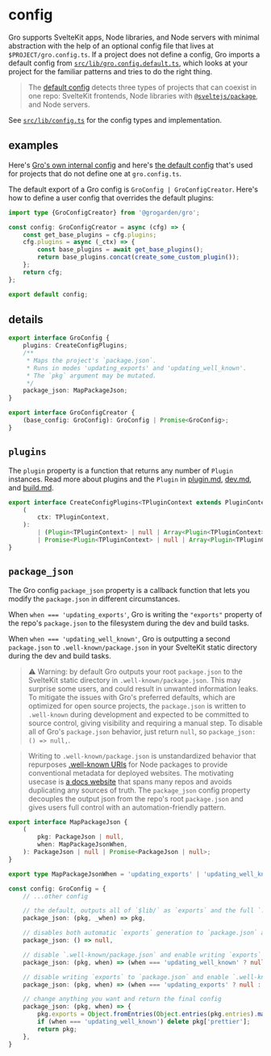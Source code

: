 # config

Gro supports SvelteKit apps, Node libraries, and Node servers with minimal abstraction
with the help of an optional config file that lives at `$PROJECT/gro.config.ts`.
If a project does not define a config, Gro imports a default config from
[`src/lib/gro.config.default.ts`](/src/lib/gro.config.default.ts),
which looks at your project for the familiar patterns and tries to do the right thing.

> The [default config](/src/lib/gro.config.default.ts)
> detects three types of projects that can coexist in one repo:
> SvelteKit frontends,
> Node libraries with [`@sveltejs/package`](https://kit.svelte.dev/docs/packaging),
> and Node servers.

See [`src/lib/config.ts`](/src/lib/config.ts) for the config types and implementation.

## examples

Here's [Gro's own internal config](/gro.config.ts) and
here's [the default config](/src/lib/gro.config.default.ts)
that's used for projects that do not define one at `gro.config.ts`.

The default export of a Gro config is `GroConfig | GroConfigCreator`.
Here's how to define a user config that overrides the default plugins:

```ts
import type {GroConfigCreator} from '@grogarden/gro';

const config: GroConfigCreator = async (cfg) => {
	const get_base_plugins = cfg.plugins;
	cfg.plugins = async (_ctx) => {
		const base_plugins = await get_base_plugins();
		return base_plugins.concat(create_some_custom_plugin());
	};
	return cfg;
};

export default config;
```

## details

```ts
export interface GroConfig {
	plugins: CreateConfigPlugins;
	/**
	 * Maps the project's `package.json`.
	 * Runs in modes 'updating_exports' and 'updating_well_known'.
	 * The `pkg` argument may be mutated.
	 */
	package_json: MapPackageJson;
}

export interface GroConfigCreator {
	(base_config: GroConfig): GroConfig | Promise<GroConfig>;
}
```

## `plugins`

The `plugin` property is a function that returns any number of `Plugin` instances.
Read more about plugins and the `Plugin` in
[plugin.md](plugin.md), [dev.md](dev.md#plugin), and [build.md](build.md#plugin).

```ts
export interface CreateConfigPlugins<TPluginContext extends PluginContext = PluginContext> {
	(
		ctx: TPluginContext,
	):
		| (Plugin<TPluginContext> | null | Array<Plugin<TPluginContext> | null>)
		| Promise<Plugin<TPluginContext> | null | Array<Plugin<TPluginContext> | null>>;
}
```

## `package_json`

The Gro config `package_json` property is a callback function
that lets you modify the `package.json` in different circumstances.

When `when === 'updating_exports'`, Gro is writing the `"exports"`
property of the repo's `package.json` to the filesystem during the dev and build tasks.

When `when === 'updating_well_known'`, Gro is outputting a second `package.json`
to `.well-known/package.json` in your SvelteKit static directory during the dev and build tasks.

> ⚠️ Warning: by default Gro outputs your root `package.json`
> to the SvelteKit static directory in `.well-known/package.json`.
> This may surprise some users, and could result in unwanted information leaks.
> To mitigate the issues with Gro's preferred defaults,
> which are optimized for open source projects,
> the `package.json` is written to `.well-known` during development
> and expected to be committed to source control, giving visibility and requiring a manual step.
> To disable all of Gro's `package.json` behavior,
> just return `null`, so `package_json: () => null,`.

> Writing to `.well-known/package.json` is unstandardized behavior that
> repurposes [.well-known URIs](https://en.wikipedia.org/wiki/Well-known_URIs) for Node packages
> to provide conventional metadata for deployed websites.
> The motivating usecase is [a docs website](https://docs.fuz.dev/) that spans many repos
> and avoids duplicating any sources of truth.
> The `package_json` config property decouples the output json from the repo's root `package.json`
> and gives users full control with an automation-friendly pattern.

```ts
export interface MapPackageJson {
	(
		pkg: PackageJson | null,
		when: MapPackageJsonWhen,
	): PackageJson | null | Promise<PackageJson | null>;
}

export type MapPackageJsonWhen = 'updating_exports' | 'updating_well_known';

const config: GroConfig = {
	// ...other config

	// the default, outputs all of `$lib/` as `exports` and the full `.well-known/package.json`
	package_json: (pkg, _when) => pkg,

	// disables both automatic `exports` generation to `package.json` and `.well-known/package.json`
	package_json: () => null,

	// disable `.well-known/package.json` and enable writing `exports` to `package.json`
	package_json: (pkg, when) => (when === 'updating_well_known' ? null : pkg),

	// disable writing `exports` to `package.json` and enable `.well-known/package.json`
	package_json: (pkg, when) => (when === 'updating_exports' ? null : pkg),

	// change anything you want and return the final config
	package_json: (pkg, when) => {
		pkg.exports = Object.fromEntries(Object.entries(pkg.entries).map((e) => /* ... */));
		if (when === 'updating_well_known') delete pkg['prettier'];
		return pkg;
	},
}
```
